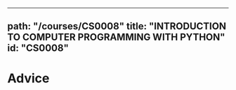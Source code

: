 
---
path: "/courses/CS0008"
title: "INTRODUCTION TO COMPUTER PROGRAMMING WITH PYTHON"
id: "CS0008"
---

# Advice
